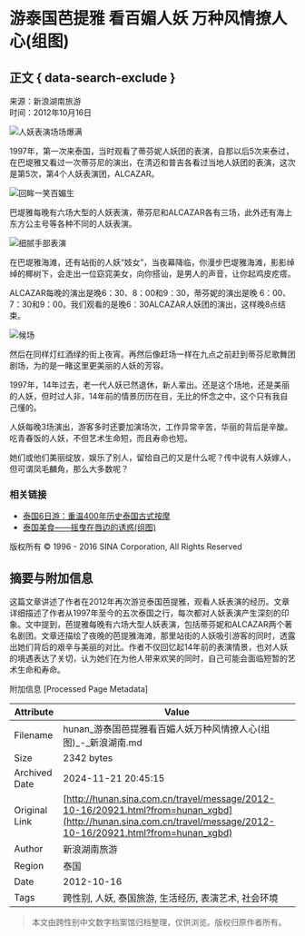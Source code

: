 # 游泰国芭提雅 看百媚人妖 万种风情撩人心(组图)

## 正文 { data-search-exclude }


来源：新浪湖南旅游  
时间：2012年10月16日

![人妖表演场场爆满](http://hunan.sinaimg.cn/2012/1015/U8893P1192DT20121015154002.jpg)

1997年，第一次来泰国，当时观看了蒂芬妮人妖团的表演，自那以后5次来泰过，在巴堤雅又看过一次蒂芬尼的演出，在清迈和普吉各看过当地人妖团的表演，这次是第5次，第4个人妖表演团，ALCAZAR。

![回眸一笑百媚生](http://hunan.sinaimg.cn/2012/1015/U8893P1192DT20121015155008.jpg)

巴堤雅每晚有六场大型的人妖表演，蒂芬尼和ALCAZAR各有三场，此外还有海上东方公主号等各种不同的人妖表演。

![细腻手部表演](http://hunan.sinaimg.cn/2012/1015/U8893P1192DT20121015155115.jpg)

在巴堤雅海滩，还有站街的人妖“妓女”，当夜幕降临，你漫步巴堤雅海滩，影影绰绰的椰树下，会走出一位窈窕美女，向你搭讪，是男人的声音，让你起鸡皮疙瘩。

ALCAZAR每晚的演出是晚6：30、8：00和9：30，蒂芬妮的演出是晚 6：00、7：30和9：00。我们观看的是晚6：30ALCAZAR人妖团的演出，这样晚8点结束。

![候场](http://hunan.sinaimg.cn/2012/1015/U8893P1192DT20121015155148.jpg)

然后在同样灯红酒绿的街上夜宵。再然后像赶场一样在九点之前赶到蒂芬尼歌舞团剧场，为的是一睹这里更美丽的人妖的芳容。

1997年，14年过去，老一代人妖已然退休，新人辈出。还是这个场地，还是美丽的人妖，但时过人非，14年前的情景历历在目，无比的怀念之中，这个只有我自己懂的。

人妖每晚3场演出，游客多时还要加演场次，工作异常辛苦，华丽的背后是辛酸。吃青春饭的人妖，不但艺术生命短，而且寿命也短。

她们或他们美丽绽放，娱乐了别人，留给自己的又是什么呢？传中说有人妖嫁人，但可谓凤毛麟角，那么大多数呢？

### 相关链接
- [泰国6日游：重温400年历史泰国古式按摩](http://hunan.sina.com.cn/travel/message/2012-10-16/20927.html)
- [泰国美食——摇曳在唇边的诱惑(组图)](http://hunan.sina.com.cn/travel/message/2012-10-16/20902.html)

版权所有 © 1996 - 2016 SINA Corporation, All Rights Reserved

## 摘要与附加信息

<!-- tcd_abstract -->
这篇文章讲述了作者在2012年再次游览泰国芭提雅，观看人妖表演的经历。文章详细描述了作者从1997年至今的五次泰国之行，每次都对人妖表演产生深刻的印象。文中提到，芭提雅每晚有六场大型人妖表演，包括蒂芬妮和ALCAZAR两个著名剧团。文章还描绘了夜晚的芭提雅海滩，那里站街的人妖吸引游客的同时，透露出她们背后的艰辛与美丽的对比。作者不仅回忆起14年前的表演情景，也对人妖的境遇表达了关切，认为她们在为他人带来欢笑的同时，自己可能会面临短暂的艺术生命和寿命。
<!-- tcd_abstract_end -->

附加信息 [Processed Page Metadata]

| Attribute       | Value                                  |
|-----------------|----------------------------------------|
| Filename        | hunan_游泰国芭提雅看百媚人妖万种风情撩人心(组图)_-_新浪湖南.md                             |
| Size            | 2342 bytes                           |
| Archived Date   | 2024-11-21 20:45:15                             |
| Original Link   | [http://hunan.sina.com.cn/travel/message/2012-10-16/20921.html?from=hunan_xgbd](http://hunan.sina.com.cn/travel/message/2012-10-16/20921.html?from=hunan_xgbd)                       |
| Author          | 新浪湖南旅游                               |
| Region          | 泰国                               |
| Date            | 2012-10-16                                 |
| Tags            | 跨性别, 人妖, 泰国旅游, 生活经历, 表演艺术, 社会环境                                 |
>
> 本文由跨性别中文数字档案馆归档整理，仅供浏览。版权归原作者所有。
>
